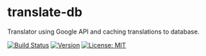 # translate-db
Translator using Google API and caching translations to database.

[![Build Status](https://travis-ci.org/ivandelabeldad/translate-db.svg?branch=master)](https://travis-ci.org/ivandelabeldad/translate-db)
[![Version](https://img.shields.io/badge/version-1.0.0-orange.svg)](https://github.com/ivandelabeldad/translate-db)
[![License: MIT](https://img.shields.io/badge/License-MIT-yellow.svg)](https://github.com/ivandelabeldad/translate-db/blob/master/LICENSE)
